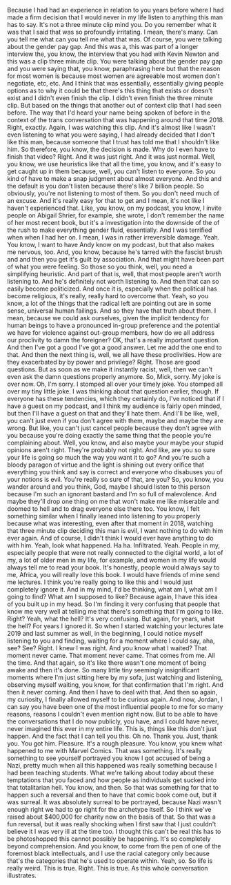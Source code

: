  Because I had had an experience in relation to you years before where I had made a firm decision that I would never in my life listen to anything this man has to say. It's not a three minute clip mind you. Do you remember what it was that I said that was so profoundly irritating. I mean, there's many. Can you tell me what can you tell me what that was. Of course, you were talking about the gender pay gap. And this was a, this was part of a longer interview the, you know, the interview that you had with Kevin Newton and this was a clip three minute clip. You were talking about the gender pay gap and you were saying that, you know, paraphrasing here but that the reason for most women is because most women are agreeable most women don't negotiate, etc, etc. And I think that was essentially, essentially giving people options as to why it could be that there's this thing that exists or doesn't exist and I didn't even finish the clip. I didn't even finish the three minute clip. But based on the things that another out of context clip that I had seen before. The way that I'd heard your name being spoken of before in the context of the trans conversation that was happening around that time 2018. Right, exactly. Again, I was watching this clip. And it's almost like I wasn't even listening to what you were saying, I had already decided that I don't like this man, because someone that I trust has told me that I shouldn't like him. So therefore, you know, the decision is made. Why do I even have to finish that video? Right. And it was just right. And it was just normal. Well, you know, we use heuristics like that all the time, you know, and it's easy to get caught up in them because, well, you can't listen to everyone. So you kind of have to make a snap judgment about almost everyone. And this and the default is you don't listen because there's like 7 billion people. So obviously, you're not listening to most of them. So you don't need much of an excuse. And it's really easy for that to get and I mean, it's not like I haven't experienced that. Like, you know, on my podcast, you know, I invite people on Abigail Shrier, for example, she wrote, I don't remember the name of her most recent book, but it's a investigation into the downside of the of the rush to make everything gender fluid, essentially. And I was terrified when when I had her on. I mean, I was in rather irreversible damage. Yeah. You know, I want to have Andy know on my podcast, but that also makes me nervous, too. And, you know, because he's tarred with the fascist brush and and then you get it's guilt by association. And that might have been part of what you were feeling. So those so you think, well, you need a simplifying heuristic. And part of that is, well, that most people aren't worth listening to. And he's definitely not worth listening to. And then that can so easily become politicized. And once it is, especially when the political has become religious, it's really, really hard to overcome that. Yeah, so you know, a lot of the things that the radical left are pointing out are in some sense, universal human failings. And so they have that truth about them. I mean, because we could ask ourselves, given the implicit tendency for human beings to have a pronounced in-group preference and the potential we have for violence against out-group members, how do we all address our proclivity to damn the foreigner? OK, that's a really important question. And then I've got a good I've got a good answer. Let me add the one end to that. And then the next thing is, well, we all have these proclivities. How are they exacerbated by by power and privilege? Right. Those are good questions. But as soon as we make it instantly racist, well, then we can't even ask the damn questions properly anymore. So, Mick, sorry. My joke is over now. Oh, I'm sorry. I stomped all over your timely joke. You stomped all over my tiny little joke. I was thinking about that question earlier, though. If everyone has these tendencies, which they certainly do, I've noticed that if I have a guest on my podcast, and I think my audience is fairly open minded, but then I'll have a guest on that and they'll hate them. And I'll be like, well, you can't just even if you don't agree with them, maybe and maybe they are wrong. But like, you can't just cancel people because they don't agree with you because you're doing exactly the same thing that the people you're complaining about. Well, you know, and also maybe your maybe your stupid opinions aren't right. They're probably not right. And like, are you so sure your life is going so much the way you want it to go? And you're such a bloody paragon of virtue and the light is shining out every orifice that everything you think and say is correct and everyone who disabuses you of your notions is evil. You're really so sure of that, are you? So, you know, you wander around and you think, God, maybe I should listen to this person because I'm such an ignorant bastard and I'm so full of malevolence. And maybe they'll drop one thing on me that won't make me like miserable and doomed to hell and to drag everyone else there too. You know, I felt something similar when I finally leaned into listening to you properly because what was interesting, even after that moment in 2018, watching that three minute clip deciding this man is evil, I want nothing to do with him ever again. And of course, I didn't think I would ever have anything to do with him. Yeah, look what happened. Ha ha. Infiltrated. Yeah. People in my, especially people that were not really connected to the digital world, a lot of my, a lot of older men in my life, for example, and women in my life would always tell me to read your book. It's honestly, people would always say to me, Africa, you will really love this book. I would have friends of mine send me lectures. I think you're really going to like this and I would just completely ignore it. And in my mind, I'd be thinking, what am I, what am I going to find? What am I supposed to like? Because again, I have this idea of you built up in my head. So I'm finding it very confusing that people that know me very well at telling me that there's something that I'm going to like. Right? Yeah, what the hell? It's very confusing. But again, for years, what the hell? For years I ignored it. So when I started watching your lectures late 2019 and last summer as well, in the beginning, I could notice myself listening to you and finding, waiting for a moment where I could say, aha, see? See? Right. I knew I was right. And you know what I waited? That moment never came. That moment never came. That comes from me. All the time. And that again, so it's like there wasn't one moment of being awake and then it's done. So many little tiny seemingly insignificant moments where I'm just sitting here by my sofa, just watching and listening, observing myself waiting, you know, for that confirmation that I'm right. And then it never coming. And then I have to deal with that. And then so again, my curiosity, I finally allowed myself to be curious again. And now, Jordan, I can say you have been one of the most influential people to me for so many reasons, reasons I couldn't even mention right now. But to be able to have the conversations that I do now publicly, you have, and I could have never, never imagined this ever in my entire life. This is, things like this don't just happen. And the fact that I can tell you this. Oh no. Thank you. Just, thank you. You got him. Pleasure. It's a rough pleasure. You know, you knew what happened to me with Marvel Comics. That was something. It's really something to see yourself portrayed you know I got accused of being a Nazi, pretty much when all this happened was really something because I had been teaching students. What we're talking about today about these temptations that you faced and how people as individuals get sucked into that totalitarian hell. You know, and then. So that was something for that to happen such a reversal and then to have that comic book come out, but it was surreal. It was absolutely surreal to be portrayed, because Nazi wasn't enough right we had to go right for the archetype itself. So I think we've raised about $400,000 for charity now on the basis of that. So that was a fun reversal, but it was really shocking when I first saw that I just couldn't believe it I was very ill at the time too. I thought this can't be real this has to be photoshopped this cannot possibly be happening. It's so completely beyond comprehension. And you know, to come from the pen of one of the foremost black intellectuals, and I use the racial category only because that's the categories that he's used to operate within. Yeah, so. So life is really weird. This is true. Right. This is true. As this whole conversation illustrates.